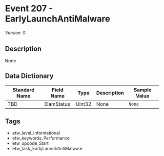 # Event 207 - EarlyLaunchAntiMalware
###### Version: 0

## Description
None

## Data Dictionary
|Standard Name|Field Name|Type|Description|Sample Value|
|---|---|---|---|---|
|TBD|ElamStatus|UInt32|None|`None`|

## Tags
* etw_level_Informational
* etw_keywords_Performance
* etw_opcode_Start
* etw_task_EarlyLaunchAntiMalware